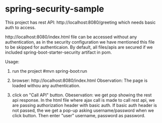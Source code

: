 # spring-security-sample

This project has rest API:
http://localhost:8080/greeting
which needs basic auth to access.



http://localhost:8080/index.html file can be accessed without any authentication, as in the security configuration we have mentioned
this file to be skipped for authenticaion.
By default, all files/apis are secured if we included spring-boot-starter-security artifact in pom.

Usage:
1) run the project
#mvn spring-boot:run

2) browser:
   http://localhost:8080/index.html 
   Observation: The page is loaded withou any authentication.
3) click on "Call API" button.
   Obeservation: we get pop showing the rest api response. 
   In the html file where ajax call is made to call rest api, we are passing authorization header with basic auth.
   If basic auth header is not passed, the we get a pop-up asking username/password when we click button.
   Then enter "user" username, password as password.
   
   
